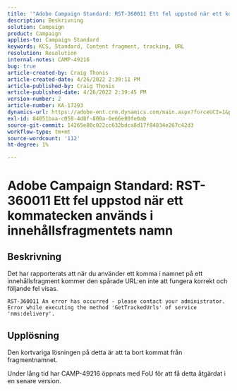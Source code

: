 ```yaml
---
title: '"Adobe Campaign Standard: RST-360011 Ett fel uppstod när ett kommatecken används i innehållsfragmentets namn'
description: Beskrivning
solution: Campaign
product: Campaign
applies-to: Campaign Standard
keywords: KCS, Standard, Content fragment, tracking, URL
resolution: Resolution
internal-notes: CAMP-49216
bug: true
article-created-by: Craig Thonis
article-created-date: 4/26/2022 2:39:11 PM
article-published-by: Craig Thonis
article-published-date: 4/26/2022 2:39:45 PM
version-number: 2
article-number: KA-17293
dynamics-url: https://adobe-ent.crm.dynamics.com/main.aspx?forceUCI=1&pagetype=entityrecord&etn=knowledgearticle&id=0a1c7ea2-6ec5-ec11-a7b6-0022480a10ee
exl-id: 84051baa-c058-4d8f-800a-0e66e80fe0ab
source-git-commit: 14265e80c022cc632bdca8d17f84834e267c42d3
workflow-type: tm+mt
source-wordcount: '112'
ht-degree: 1%

---
```


# Adobe Campaign Standard: RST-360011 Ett fel uppstod när ett kommatecken används i innehållsfragmentets namn

## Beskrivning

Det har rapporterats att när du använder ett komma i namnet på ett innehållsfragment kommer den spårade URL:en inte att fungera korrekt och följande fel visas.

```
RST-360011 An error has occurred - please contact your administrator.
Error while executing the method 'GetTrackedUrls' of service
'nms:delivery'.
```

## Upplösning

Den kortvariga lösningen på detta är att ta bort kommat från fragmentnamnet.

Under lång tid har CAMP-49216 öppnats med FoU för att få detta åtgärdat i en senare version.
